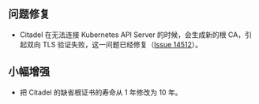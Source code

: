 ## 问题修复

- Citadel 在无法连接 Kubernetes API Server 的时候，会生成新的根 CA，引起双向 TLS 验证失败，这一问题已经修复（[Issue 14512](https://github.com/istio/istio/issues/14512)）。

## 小幅增强

- 把 Citadel 的缺省根证书的寿命从 1 年修改为 10 年。
